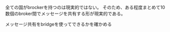 全ての国がbrockerを持つのは現実的ではない。
そのため、ある程度まとめて10数個のbroker間でメッセージを共有する形が現実的である。

メッセージ共有をbridgeを使ってできるかを確かめる
